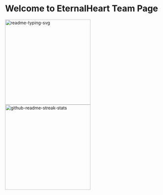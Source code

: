 # Welcome to EternalHeart Team Page

 <a href="https://github.com/EternalHeartTeam/leetcode-practice"><img width="278" src="https://denvercoder1-github-readme-stats.vercel.app/api/pin/?username=EternalHeartTeam&repo=leetcode-practice&bg_color=1F222E&title_color=F85D7F&hide_border=true&icon_color=F8D866&show_icons=false" alt="readme-typing-svg"></a>
<a href="https://github.com/EternalHeartTeam/leetcode-practice-book
"><img width="278" src="https://denvercoder1-github-readme-stats.vercel.app/api/pin/?username=EternalHeartTeam&repo=leetcode-practice-book
&bg_color=1F222E&title_color=F85D7F&hide_border=true&icon_color=F8D866&show_icons=false" alt="github-readme-streak-stats"></a>
